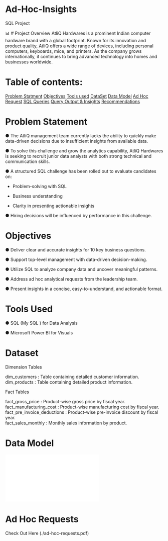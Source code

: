 # Ad-Hoc-Insights

SQL Project

📊 # Project Overview
AtliQ Hardwares is a prominent Indian computer hardware brand with a global footprint. Known for its innovation and product quality, AtliQ offers a wide range of devices, including personal computers, keyboards, mice, and printers. As the company grows internationally, it continues to bring advanced technology into homes and businesses worldwide.

# Table of contents:

[Problem Statment](#Probelm_statement)
[Objectives](#objectives)
[Tools used](#Tools_Used)
[DataSet](#Dataset)
[Data Model](#Data_Model)
[Ad Hoc Request](#Ad_Hoc_Request)
[SQL Queries](#SQL_Queries)
[Query Output & Insights](#Query_Output_&_Insights)
[Recommendations](#Recommendations)

# Problem Statement
 
● The AtliQ management team currently lacks the ability to quickly make data-driven decisions due to insufficient insights from available data.

● To solve this challenge and grow the analytics capability, AtliQ Hardwares is seeking to recruit junior data analysts with both strong technical and communication skills.

● A structured SQL challenge has been rolled out to evaluate candidates on:

- Problem-solving with SQL

- Business understanding

- Clarity in presenting actionable insights

● Hiring decisions will be influenced by performance in this challenge.

# Objectives

● Deliver clear and accurate insights for 10 key business questions.

● Support top-level management with data-driven decision-making.

● Utilize SQL to analyze company data and uncover meaningful patterns.

● Address ad hoc analytical requests from the leadership team.

● Present insights in a concise, easy-to-understand, and actionable format.

# Tools Used

● SQL (My SQL ) for Data Analysis

● Microsoft Power BI for Visuals

# Dataset

Dimension Tables

dim_customers : Table containing detailed customer information.  
dim_products : Table containing detailed product information.

Fact Tables

fact_gross_price : Product-wise gross price by fiscal year.  
fact_manufacturing_cost : Product-wise manufacturing cost by fiscal year.  
fact_pre_invoice_deductions : Product-wise pre-invoice discount by fiscal year.  
fact_sales_monthly : Monthly sales information by product.

# Data Model

![](Ad-Hoc-Insights.pdf)

# Ad Hoc Requests

Check Out Here (./ad-hoc-requests.pdf)
